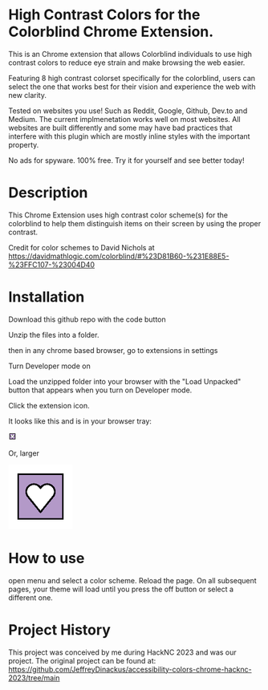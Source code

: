 # High Contrast Colors for the Colorblind Chrome Extension. 

This is an Chrome extension that allows Colorblind individuals to use high contrast colors to reduce eye strain and make browsing the web easier. 

Featuring 8 high contrast colorset specifically for the colorblind, users can select the one that works best for their vision and experience the web with new clarity. 

Tested on websites you use! Such as Reddit, Google, Github, Dev.to and Medium. The current implmenetation works well on most websites. All websites are built differently and some may have bad practices that interfere with this plugin which are mostly inline styles with the important property. 

No ads for spyware. 100% free. Try it for yourself and see better today!


# Description

This Chrome Extension uses high contrast color scheme(s) for the colorblind to help them distinguish items on their screen by using the proper contrast. 


Credit for color schemes to David Nichols at https://davidmathlogic.com/colorblind/#%23D81B60-%231E88E5-%23FFC107-%23004D40

# Installation

Download this github repo with the code button

Unzip the files into a folder.

then in any chrome based browser, go to extensions in settings

Turn Developer mode on

Load the unzipped folder into your browser with the "Load Unpacked" button that appears when you turn on Developer mode.

Click the extension icon.

It looks like this and is in your browser tray:

![Icon for extension](./icon-16x16.png)

Or, larger

![Icon for Extension](./icon-128x128.png)


# How to use

open menu and select a color scheme. Reload the page. On all subsequent pages, your theme will load until you press the off button or select a different one. 

# Project History

This project was conceived by me during HackNC 2023 and was our project. The original project can be found at: https://github.com/JeffreyDinackus/accessibility-colors-chrome-hacknc-2023/tree/main
